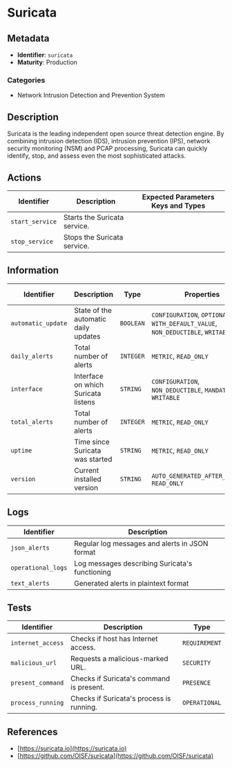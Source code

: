 # Suricata

## Metadata

- **Identifier**: `suricata`
- **Maturity**: Production

### Categories

- Network Intrusion Detection and Prevention System

## Description

Suricata is the leading independent open source threat detection engine. By combining intrusion detection (IDS), intrusion prevention (IPS), network security monitoring (NSM) and PCAP processing, Suricata can quickly identify, stop, and assess even the most sophisticated attacks.

## Actions

<table>
    <thead>
        <tr>
            <th>Identifier</th>
            <th>Description</th>
            <th>Expected Parameters Keys and Types</th>
        </tr>
    </thead>
    <tbody>
        <tr>
            <td><code>start_service</code></td>
            <td>Starts the Suricata service.</td>
            <td></td>
        </tr>
        <tr>
            <td><code>stop_service</code></td>
            <td>Stops the Suricata service.</td>
            <td></td>
        </tr>
    </tbody>
</table>

## Information

<table>
    <thead>
        <tr>
            <th>Identifier</th>
            <th>Description</th>
            <th>Type</th>
            <th>Properties</th>
            <th>Default Value</th>
        </tr>
    </thead>
    <tbody>
        <tr>
            <td><code>automatic_update</code></td>
            <td>State of the automatic daily updates</td>
            <td><code>BOOLEAN</code></td>
            <td><code>CONFIGURATION</code>, <code>OPTIONAL</code>, <code>WITH_DEFAULT_VALUE</code>, <code>NON_DEDUCTIBLE</code>, <code>WRITABLE</code></td>
            <td><code>False</code></td>
        </tr>
        <tr>
            <td><code>daily_alerts</code></td>
            <td>Total number of alerts</td>
            <td><code>INTEGER</code></td>
            <td><code>METRIC</code>, <code>READ_ONLY</code></td>
            <td></td>
        </tr>
        <tr>
            <td><code>interface</code></td>
            <td>Interface on which Suricata listens</td>
            <td><code>STRING</code></td>
            <td><code>CONFIGURATION</code>, <code>NON_DEDUCTIBLE</code>, <code>MANDATORY</code>, <code>WRITABLE</code></td>
            <td></td>
        </tr>
        <tr>
            <td><code>total_alerts</code></td>
            <td>Total number of alerts</td>
            <td><code>INTEGER</code></td>
            <td><code>METRIC</code>, <code>READ_ONLY</code></td>
            <td></td>
        </tr>
        <tr>
            <td><code>uptime</code></td>
            <td>Time since Suricata was started</td>
            <td><code>STRING</code></td>
            <td><code>METRIC</code>, <code>READ_ONLY</code></td>
            <td></td>
        </tr>
        <tr>
            <td><code>version</code></td>
            <td>Current installed version</td>
            <td><code>STRING</code></td>
            <td><code>AUTO_GENERATED_AFTER_INSTALL</code>, <code>READ_ONLY</code></td>
            <td></td>
        </tr>
    </tbody>
</table>

## Logs

<table>
    <thead>
        <tr>
            <th>Identifier</th>
            <th>Description</th>
        </tr>
    </thead>
    <tbody>
        <tr>
            <td><code>json_alerts</code></td>
            <td>Regular log messages and alerts in JSON format</td>
        </tr>
        <tr>
            <td><code>operational_logs</code></td>
            <td>Log messages describing Suricata's functioning</td>
        </tr>
        <tr>
            <td><code>text_alerts</code></td>
            <td>Generated alerts in plaintext format</td>
        </tr>
    </tbody>
</table>

## Tests

<table>
    <thead>
        <tr>
            <th>Identifier</th>
            <th>Description</th>
            <th>Type</th>
        </tr>
    </thead>
    <tbody>
        <tr>
            <td><code>internet_access</code></td>
            <td>Checks if host has Internet access.</td>
            <td><code>REQUIREMENT</code></td>
        </tr>
        <tr>
            <td><code>malicious_url</code></td>
            <td> Requests a malicious-marked URL.</td>
            <td><code>SECURITY</code></td>
        </tr>
        <tr>
            <td><code>present_command</code></td>
            <td>Checks if Suricata's command is present.</td>
            <td><code>PRESENCE</code></td>
        </tr>
        <tr>
            <td><code>process_running</code></td>
            <td>Checks if Suricata's process is running.</td>
            <td><code>OPERATIONAL</code></td>
        </tr>
    </tbody>
</table>

## References

- [https://suricata.io](https://suricata.io)
- [https://github.com/OISF/suricata](https://github.com/OISF/suricata)
